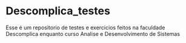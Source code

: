 # Descomplica_testes

Esse é um repositorio de testes e exercicios feitos na faculdade Descomplica enquanto curso Analise e Desenvolvimento de Sistemas
